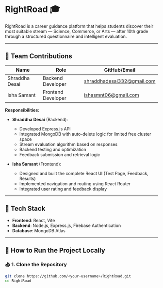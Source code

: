 # RightRoad 🎓

RightRoad is a career guidance platform that helps students discover their most suitable stream — Science, Commerce, or Arts — after 10th grade through a structured questionnaire and intelligent evaluation.

---

## 👥 Team Contributions

| Name           | Role                | GitHub/Email               |
|----------------|---------------------|-----------------------------|
| Shraddha Desai | Backend Developer   | shraddhadesai332@gmail.com |
| Isha Samant    | Frontend Developer  | ishasmnt06@gmail.com       |

**Responsibilities:**

- **Shraddha Desai** (Backend):
  - Developed Express.js API
  - Integrated MongoDB with auto-delete logic for limited free cluster space
  - Stream evaluation algorithm based on responses
  - Backend testing and optimization
  - Feedback submission and retrieval logic

- **Isha Samant** (Frontend):
  - Designed and built the complete React UI (Test Page, Feedback, Results)
  - Implemented navigation and routing using React Router
  - Integrated user rating and feedback display

---

## 🔧 Tech Stack

- **Frontend**: React, Vite
- **Backend**: Node.js, Express.js, Firebase Authentication
- **Database**: MongoDB Atlas

---

## 🚀 How to Run the Project Locally

### 📥 1. Clone the Repository

```bash
git clone https://github.com/<your-username>/RightRoad.git
cd RightRoad
